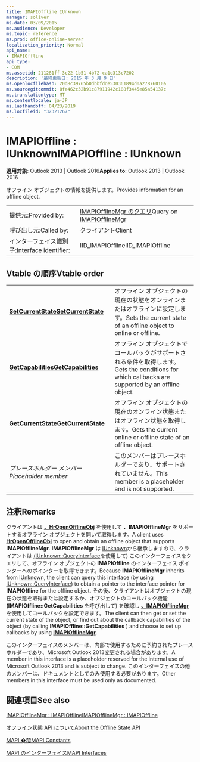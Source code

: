 ```yaml
---
title: IMAPIOffline IUnknown
manager: soliver
ms.date: 03/09/2015
ms.audience: Developer
ms.topic: reference
ms.prod: office-online-server
localization_priority: Normal
api_name:
- IMAPIOffline
api_type:
- COM
ms.assetid: 211281ff-3c22-1b51-4b72-ca1e313c7202
description: '最終更新日: 2015 年 3 月 9 日'
ms.openlocfilehash: 20d8c39765b0dbbfdde530361894d0a27876010a
ms.sourcegitcommit: 8fe462c32b91c87911942c188f3445e85a54137c
ms.translationtype: MT
ms.contentlocale: ja-JP
ms.lasthandoff: 04/23/2019
ms.locfileid: "32321267"
---
```

# <a name="imapioffline--iunknown"></a><span data-ttu-id="40a23-103">IMAPIOffline : IUnknown</span><span class="sxs-lookup"><span data-stu-id="40a23-103">IMAPIOffline : IUnknown</span></span>

  
  
<span data-ttu-id="40a23-104">**適用対象**: Outlook 2013 | Outlook 2016</span><span class="sxs-lookup"><span data-stu-id="40a23-104">**Applies to**: Outlook 2013 | Outlook 2016</span></span> 
  
<span data-ttu-id="40a23-105">オフライン オブジェクトの情報を提供します。</span><span class="sxs-lookup"><span data-stu-id="40a23-105">Provides information for an offline object.</span></span>
  
|||
|:-----|:-----|
|<span data-ttu-id="40a23-106">提供元:</span><span class="sxs-lookup"><span data-stu-id="40a23-106">Provided by:</span></span>  <br/> |<span data-ttu-id="40a23-107">[IMAPIOfflineMgr のクエリ](imapiofflinemgrimapioffline.md)</span><span class="sxs-lookup"><span data-stu-id="40a23-107">Query on [IMAPIOfflineMgr](imapiofflinemgrimapioffline.md)</span></span> <br/> |
|<span data-ttu-id="40a23-108">呼び出し元:</span><span class="sxs-lookup"><span data-stu-id="40a23-108">Called by:</span></span>  <br/> |<span data-ttu-id="40a23-109">クライアント</span><span class="sxs-lookup"><span data-stu-id="40a23-109">Client</span></span>  <br/> |
|<span data-ttu-id="40a23-110">インターフェイス識別子:</span><span class="sxs-lookup"><span data-stu-id="40a23-110">Interface identifier:</span></span>  <br/> |<span data-ttu-id="40a23-111">IID_IMAPIOffline</span><span class="sxs-lookup"><span data-stu-id="40a23-111">IID_IMAPIOffline</span></span>  <br/> |
   
## <a name="vtable-order"></a><span data-ttu-id="40a23-112">Vtable の順序</span><span class="sxs-lookup"><span data-stu-id="40a23-112">Vtable order</span></span>

|||
|:-----|:-----|
|<span data-ttu-id="40a23-113">**[SetCurrentState](imapioffline-setcurrentstate.md)**</span><span class="sxs-lookup"><span data-stu-id="40a23-113">**[SetCurrentState](imapioffline-setcurrentstate.md)**</span></span> <br/> |<span data-ttu-id="40a23-114">オフライン オブジェクトの現在の状態をオンラインまたはオフラインに設定します。</span><span class="sxs-lookup"><span data-stu-id="40a23-114">Sets the current state of an offline object to online or offline.</span></span>  <br/> |
|<span data-ttu-id="40a23-115">**[GetCapabilities](imapioffline-getcapabilities.md)**</span><span class="sxs-lookup"><span data-stu-id="40a23-115">**[GetCapabilities](imapioffline-getcapabilities.md)**</span></span> <br/> |<span data-ttu-id="40a23-116">オフライン オブジェクトでコールバックがサポートされる条件を取得します。</span><span class="sxs-lookup"><span data-stu-id="40a23-116">Gets the conditions for which callbacks are supported by an offline object.</span></span>  <br/> |
|<span data-ttu-id="40a23-117">**[GetCurrentState](imapioffline-getcurrentstate.md)**</span><span class="sxs-lookup"><span data-stu-id="40a23-117">**[GetCurrentState](imapioffline-getcurrentstate.md)**</span></span> <br/> |<span data-ttu-id="40a23-118">オフライン オブジェクトの現在のオンライン状態またはオフライン状態を取得します。</span><span class="sxs-lookup"><span data-stu-id="40a23-118">Gets the current online or offline state of an offline object.</span></span>  <br/> |
| <span data-ttu-id="40a23-119">*プレースホルダー メンバー*</span><span class="sxs-lookup"><span data-stu-id="40a23-119">*Placeholder member*</span></span>  <br/> |<span data-ttu-id="40a23-120">このメンバーはプレースホルダーであり、サポートされていません。</span><span class="sxs-lookup"><span data-stu-id="40a23-120">This member is a placeholder and is not supported.</span></span>  <br/> |
   
## <a name="remarks"></a><span data-ttu-id="40a23-121">注釈</span><span class="sxs-lookup"><span data-stu-id="40a23-121">Remarks</span></span>

<span data-ttu-id="40a23-122">クライアントは **[、HrOpenOfflineObj](hropenofflineobj.md)** を使用して **、IMAPIOfflineMgr** をサポートするオフライン オブジェクトを開いて取得します。</span><span class="sxs-lookup"><span data-stu-id="40a23-122">A client uses **[HrOpenOfflineObj](hropenofflineobj.md)** to open and obtain an offline object that supports **IMAPIOfflineMgr**.</span></span> <span data-ttu-id="40a23-123">**IMAPIOfflineMgr** は [IUnknown](https://msdn.microsoft.com/library/ms680509%28v=VS.85%29.aspx)から継承しますので、クライアントは [(IUnknown::QueryInterface](https://msdn.microsoft.com/library/ms682521%28v=VS.85%29.aspx)を使用して) このインターフェイスをクエリして、オフライン オブジェクトの **IMAPIOffline** のインターフェイス ポインターへのポインターを取得できます。</span><span class="sxs-lookup"><span data-stu-id="40a23-123">Because **IMAPIOfflineMgr** inherits from [IUnknown](https://msdn.microsoft.com/library/ms680509%28v=VS.85%29.aspx), the client can query this interface (by using [IUnknown::QueryInterface](https://msdn.microsoft.com/library/ms682521%28v=VS.85%29.aspx)) to obtain a pointer to the interface pointer for **IMAPIOffline** for the offline object.</span></span> <span data-ttu-id="40a23-124">その後、クライアントはオブジェクトの現在の状態を取得または設定するか、オブジェクトのコールバック機能 **(IMAPIOffline::GetCapabilities** を呼び出して) を確認し **[、IMAPIOfflineMgr](imapiofflinemgrimapioffline.md)** を使用してコールバックを設定できます。</span><span class="sxs-lookup"><span data-stu-id="40a23-124">The client can then get or set the current state of the object, or find out about the callback capabilities of the object (by calling **IMAPIOffline::GetCapabilities** ) and choose to set up callbacks by using **[IMAPIOfflineMgr](imapiofflinemgrimapioffline.md)**.</span></span> 
  
<span data-ttu-id="40a23-125">このインターフェイスのメンバーは、内部で使用するために予約されたプレースホルダーであり、Microsoft Outlook 2013変更される場合があります。</span><span class="sxs-lookup"><span data-stu-id="40a23-125">A member in this interface is a placeholder reserved for the internal use of Microsoft Outlook 2013 and is subject to change.</span></span> <span data-ttu-id="40a23-126">このインターフェイスの他のメンバーは、ドキュメントとしてのみ使用する必要があります。</span><span class="sxs-lookup"><span data-stu-id="40a23-126">Other members in this interface must be used only as documented.</span></span> 
  
## <a name="see-also"></a><span data-ttu-id="40a23-127">関連項目</span><span class="sxs-lookup"><span data-stu-id="40a23-127">See also</span></span>



[<span data-ttu-id="40a23-128">IMAPIOfflineMgr : IMAPIOffline</span><span class="sxs-lookup"><span data-stu-id="40a23-128">IMAPIOfflineMgr : IMAPIOffline</span></span>](imapiofflinemgrimapioffline.md)


[<span data-ttu-id="40a23-129">オフライン状態 API について</span><span class="sxs-lookup"><span data-stu-id="40a23-129">About the Offline State API</span></span>](about-the-offline-state-api.md)
  
[<span data-ttu-id="40a23-130">MAPI �萔</span><span class="sxs-lookup"><span data-stu-id="40a23-130">MAPI Constants</span></span>](mapi-constants.md)
  
[<span data-ttu-id="40a23-131">MAPI のインターフェイス</span><span class="sxs-lookup"><span data-stu-id="40a23-131">MAPI Interfaces</span></span>](mapi-interfaces.md)

